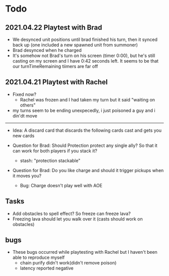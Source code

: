 # Todo

## 2021.04.22 Playtest with Brad

- We desynced unit positions until brad finished his turn, then it synced back up (one included a new spawned unit from summoner)
- Brad desynced when he charged
- It's somehow not Brad's turn on his screen (timer 0:00), but he's still casting on my screen and I have 0:42 seconds left. It seems to be that our turnTimeRemaining tiimers are far off

## 2021.04.21 Playtest with Rachel

- Fixed now?
  - Rachel was frozen and I had taken my turn but it said "waiting on others"
- my turns seem to be ending unexpecedly, i just poisoned a guy and i din'dt move

---

- Idea: A discard card that discards the following cards cast and gets you new cards

- Question for Brad: Should Protection protect any single ally? So that it can work for both players if you stack it?
  - stash: "protection stackable"
- Question for Brad: Do you like charge and should it trigger pickups when it moves you?
  - Bug: Charge doesn't play well with AOE

## Tasks

- Add obstacles to spell effect? So freeze can freeze lava?
- Freezing lava should let you walk over it (casts should work on obstacles)

## bugs

- These bugs occurred while playtesting with Rachel but I haven't been able to reproduce myself
  - chain purify didn't work(didn't remove poison)
  - latency reported negative
